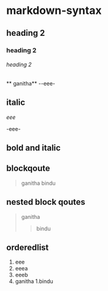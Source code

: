 # markdown-syntax
## heading 2
### heading 2
###### heading 2
** ganitha**
--eee-
## italic
*eee*

-eee-
## bold and italic
## blockqoute
>ganitha
>bindu
## nested block qoutes
>ganitha
>>bindu
## orderedlist
1. eee 
  1. eeea
   2. eeeb
2. ganitha
   1.bindu  
